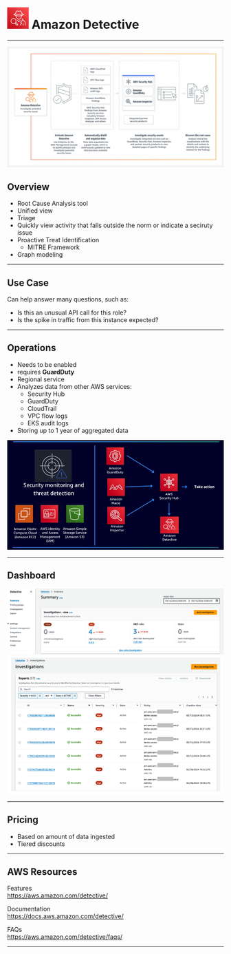 # <img src="../../images/DetectiveLogo.png" alt="Amazon Detective" style="height: 50px; width:50px;"/>  Amazon Detective  

---  
![Amazon Detective Overview](../../images/DetectiveOverview.png)  

## Overview  
- Root Cause Analysis tool
- Unified view
- Triage  
- Quickly view activity that falls outside the norm  or indicate a seciruty issue
- Proactive Treat Identification
  - MITRE Framework 
- Graph modeling

---   
## Use Case
Can help answer many questions, such as:
- Is this an unusual API call for this role?
- Is the spike in traffic from this instance expected?


---  
## Operations  
- Needs to be enabled  
- requires **GuardDuty**  
- Regional service
- Analyzes data from other AWS services:
  - Security Hub
  - GuardDuty
  - CloudTrail 
  - VPC flow logs
  - EKS audit logs
- Storing up to 1 year of aggregated data 

<img src="../../images/DetectiveOperations.jpg" alt="Amazon Detective Operations" style="width:550px;"/>

---  
## Dashboard

<img src="../../images/DetectiveDashboard1.png" alt="Amazon Detective Dashboard" style="width:550px;"/>
  

<img src="../../images/DetectiveDashboard2.png" alt="Amazon Detective Dashboard" style="width:550px;"/>

---  
## Pricing
- Based on amount of data ingested
- Tiered discounts 


---  
## AWS Resources

Features  
https://aws.amazon.com/detective/

Documentation  
https://docs.aws.amazon.com/detective/

FAQs  
https://aws.amazon.com/detective/faqs/

---  

